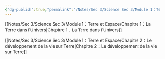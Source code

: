 ```yaml
---
{"dg-publish":true,"permalink":"/Notes/Sec 3/Science Sec 3/Module 1：Terre et Espace/"}
---
```



[[Notes/Sec 3/Science Sec 3/Module 1：Terre et Espace/Chapitre 1：La Terre dans l'Univers\|Chapitre 1：La Terre dans l'Univers]]

[[Notes/Sec 3/Science Sec 3/Module 1：Terre et Espace/Chapitre 2：Le développement de la vie sur Terre\|Chapitre 2：Le développement de la vie sur Terre]]
